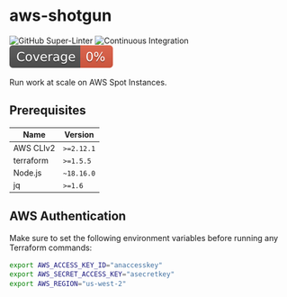 # aws-shotgun

![GitHub Super-Linter](https://github.com/agamm/aws-shotgun/actions/workflows/super-linter.yml/badge.svg)
![Continuous Integration](https://github.com/agamm/aws-shotgun/actions/workflows/continuous-integration.yml/badge.svg)
![Coverage](./badges/coverage.svg)

Run work at scale on AWS Spot Instances.

## Prerequisites

| Name      | Version    |
| --------- | ---------- |
| AWS CLIv2 | `>=2.12.1` |
| terraform | `>=1.5.5`  |
| Node.js   | `~18.16.0` |
| jq        | `>=1.6`    |

## AWS Authentication

Make sure to set the following environment variables before running any
Terraform commands:

```bash
export AWS_ACCESS_KEY_ID="anaccesskey"
export AWS_SECRET_ACCESS_KEY="asecretkey"
export AWS_REGION="us-west-2"
```
